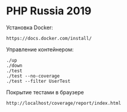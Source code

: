 # PHP Russia 2019

Установка Docker:

    https://docs.docker.com/install/

Управление контейнером:

    ./up
    ./down
    ./test 
    ./test --no-coverage 
    ./test --filter UserTest

Покрытие тестами в браузере

    http://localhost/coverage/report/index.html



    
